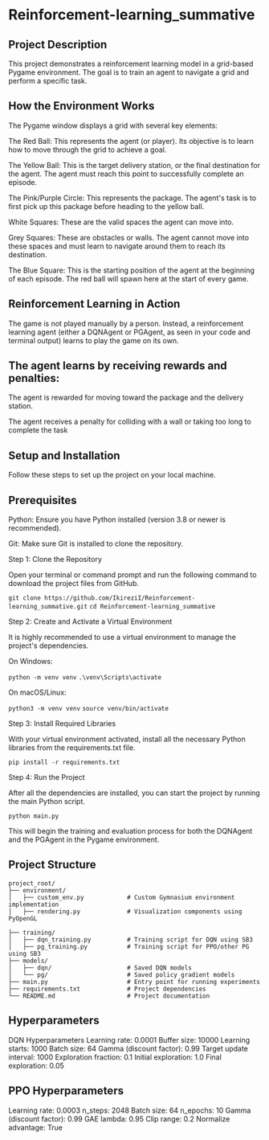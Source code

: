 # Reinforcement-learning_summative

## Project Description ##
This project demonstrates a reinforcement learning model in a grid-based Pygame environment. The goal is to train an agent to navigate a grid and perform a specific task.

## How the Environment Works ##
The Pygame window displays a grid with several key elements:

The Red Ball: This represents the agent (or player). Its objective is to learn how to move through the grid to achieve a goal.

The Yellow Ball: This is the target delivery station, or the final destination for the agent. The agent must reach this point to successfully complete an episode.

The Pink/Purple Circle: This represents the package. The agent's task is to first pick up this package before heading to the yellow ball.

White Squares: These are the valid spaces the agent can move into.

Grey Squares: These are obstacles or walls. The agent cannot move into these spaces and must learn to navigate around them to reach its destination.

The Blue Square: This is the starting position of the agent at the beginning of each episode. The red ball will spawn here at the start of every game.

## Reinforcement Learning in Action ##
The game is not played manually by a person. Instead, a reinforcement learning agent (either a DQNAgent or PGAgent, as seen in your code and terminal output) learns to play the game on its own.

## The agent learns by receiving rewards and penalties: ## 

The agent is rewarded for moving toward the package and the delivery station.

The agent receives a penalty for colliding with a wall or taking too long to complete the task

## Setup and Installation ##
Follow these steps to set up the project on your local machine.

## Prerequisites ##
Python: Ensure you have Python installed (version 3.8 or newer is recommended).

Git: Make sure Git is installed to clone the repository.

Step 1: Clone the Repository

Open your terminal or command prompt and run the following command to download the project files from GitHub.

``` git clone https://github.com/IkireziI/Reinforcement-learning_summative.git ```
``` cd Reinforcement-learning_summative ```

Step 2: Create and Activate a Virtual Environment

It is highly recommended to use a virtual environment to manage the project's dependencies.

On Windows:

``` python -m venv venv ```
``` .\venv\Scripts\activate ```

On macOS/Linux:

``` python3 -m venv venv ```
``` source venv/bin/activate ```

Step 3: Install Required Libraries

With your virtual environment activated, install all the necessary Python libraries from the requirements.txt file.

``` pip install -r requirements.txt ```

Step 4: Run the Project

After all the dependencies are installed, you can start the project by running the main Python script.

``` python main.py ```

This will begin the training and evaluation process for both the DQNAgent and the PGAgent in the Pygame environment.




## Project Structure ##

```
project_root/
├── environment/
│   ├── custom_env.py            # Custom Gymnasium environment implementation
│   ├── rendering.py             # Visualization components using PyOpenGL

├── training/
│   ├── dqn_training.py          # Training script for DQN using SB3
│   ├── pg_training.py           # Training script for PPO/other PG using SB3
├── models/
│   ├── dqn/                     # Saved DQN models
│   └── pg/                      # Saved policy gradient models
├── main.py                      # Entry point for running experiments
├── requirements.txt             # Project dependencies
└── README.md                    # Project documentation
```


## Hyperparameters ##

DQN Hyperparameters
Learning rate: 0.0001
Buffer size: 10000
Learning starts: 1000
Batch size: 64
Gamma (discount factor): 0.99
Target update interval: 1000
Exploration fraction: 0.1
Initial exploration: 1.0
Final exploration: 0.05

## PPO Hyperparameters ##

Learning rate: 0.0003
n_steps: 2048
Batch size: 64
n_epochs: 10
Gamma (discount factor): 0.99
GAE lambda: 0.95
Clip range: 0.2
Normalize advantage: True

 